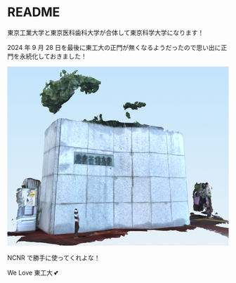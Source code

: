 # README

東京工業大学と東京医科歯科大学が合体して東京科学大学になります！

2024 年 9 月 28 日を最後に東工大の正門が無くなるようだったので思い出に正門を永続化しておきました！

![alt text](titech-main-entrance.png)

NCNR で勝手に使ってくれよな！

We Love 東工大 💕
